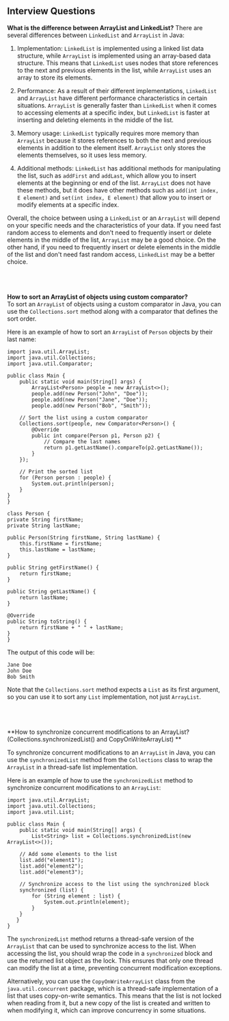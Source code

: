 ## Interview Questions

**What is the difference between ArrayList and LinkedList?**
There are several differences between `LinkedList` and `ArrayList` in Java:

1. Implementation: `LinkedList` is implemented using a linked list data structure, while `ArrayList` is implemented
   using an array-based data structure. This means that `LinkedList` uses nodes that store references to the next and
   previous elements in the list, while `ArrayList` uses an array to store its elements.

2. Performance: As a result of their different implementations, `LinkedList` and `ArrayList` have different performance
   characteristics in certain situations. `ArrayList` is generally faster than `LinkedList` when it comes to accessing
   elements at a specific index, but `LinkedList` is faster at inserting and deleting elements in the middle of the
   list.

3. Memory usage: `LinkedList` typically requires more memory than `ArrayList` because it stores references to both the
   next and previous elements in addition to the element itself. `ArrayList` only stores the elements themselves, so it
   uses less memory.

4. Additional methods: `LinkedList` has additional methods for manipulating the list, such as `addFirst` and `addLast`,
   which allow you to insert elements at the beginning or end of the list. `ArrayList` does not have these methods, but
   it does have other methods such as `add(int index, E element)` and `set(int index, E element)` that allow you to
   insert or modify elements at a specific index.

Overall, the choice between using a `LinkedList` or an `ArrayList` will depend on your specific needs and the
characteristics of your data. If you need fast random access to elements and don't need to frequently insert or delete
elements in the middle of the list, `ArrayList` may be a good choice. On the other hand, if you need to frequently
insert or delete elements in the middle of the list and don't need fast random access, `LinkedList` may be a better
choice.

<br><br><br>
**How to sort an ArrayList of objects using custom comparator?**  
To sort an `ArrayList` of objects using a custom comparator in Java, you can use the `Collections.sort` method along
with a comparator that defines the sort order.

Here is an example of how to sort an `ArrayList` of `Person` objects by their last name:

    import java.util.ArrayList;
	import java.util.Collections;
	import java.util.Comparator;

	public class Main {
	    public static void main(String[] args) {
	        ArrayList<Person> people = new ArrayList<>();
	        people.add(new Person("John", "Doe"));
	        people.add(new Person("Jane", "Doe"));
	        people.add(new Person("Bob", "Smith"));

        // Sort the list using a custom comparator
        Collections.sort(people, new Comparator<Person>() {
            @Override
            public int compare(Person p1, Person p2) {
                // Compare the last names
                return p1.getLastName().compareTo(p2.getLastName());
            }
        });

        // Print the sorted list
        for (Person person : people) {
            System.out.println(person);
        }
    }
	}

	class Person {
    private String firstName;
    private String lastName;

    public Person(String firstName, String lastName) {
        this.firstName = firstName;
        this.lastName = lastName;
    }

    public String getFirstName() {
        return firstName;
    }

    public String getLastName() {
        return lastName;
    }

    @Override
    public String toString() {
        return firstName + " " + lastName;
    }
	}

The output of this code will be:

	Jane Doe
	John Doe
	Bob Smith

Note that the `Collections.sort` method expects a `List` as its first argument, so you can use it to sort any `List`
implementation, not just `ArrayList`.

<br><br><br>
**How to synchronize concurrent modifications to an ArrayList? (Collections.synchronizedList() and CopyOnWriteArrayList)
**

To synchronize concurrent modifications to an `ArrayList` in Java, you can use the `synchronizedList` method from
the `Collections` class to wrap the `ArrayList` in a thread-safe list implementation.

Here is an example of how to use the `synchronizedList` method to synchronize concurrent modifications to
an `ArrayList`:

	import java.util.ArrayList;
	import java.util.Collections;
	import java.util.List;

	public class Main {
	    public static void main(String[] args) {
	        List<String> list = Collections.synchronizedList(new ArrayList<>());

        // Add some elements to the list
        list.add("element1");
        list.add("element2");
        list.add("element3");

        // Synchronize access to the list using the synchronized block
        synchronized (list) {
            for (String element : list) {
                System.out.println(element);
            }
        }
	   }
	}

The `synchronizedList` method returns a thread-safe version of the `ArrayList` that can be used to synchronize access to
the list. When accessing the list, you should wrap the code in a `synchronized` block and use the returned list object
as the lock. This ensures that only one thread can modify the list at a time, preventing concurrent modification
exceptions.

Alternatively, you can use the `CopyOnWriteArrayList` class from the `java.util.concurrent` package, which is a
thread-safe implementation of a list that uses copy-on-write semantics. This means that the list is not locked when
reading from it, but a new copy of the list is created and written to when modifying it, which can improve concurrency
in some situations.